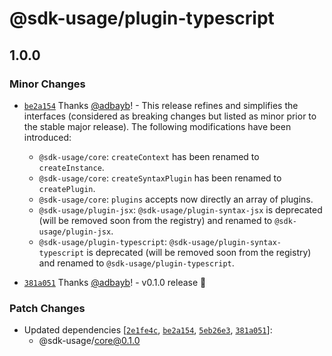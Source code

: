 # @sdk-usage/plugin-typescript

## 1.0.0

### Minor Changes

- [`be2a154`](https://github.com/adbayb/sdk-usage/commit/be2a154ca18ea95640da6b7a09c428d5d76efed3) Thanks [@adbayb](https://github.com/adbayb)! - This release refines and simplifies the interfaces (considered as breaking changes but listed as minor prior to the stable major release).
  The following modifications have been introduced:
    - `@sdk-usage/core`: `createContext` has been renamed to `createInstance`.
    - `@sdk-usage/core`: `createSyntaxPlugin` has been renamed to `createPlugin`.
    - `@sdk-usage/core`: `plugins` accepts now directly an array of plugins.
    - `@sdk-usage/plugin-jsx`: `@sdk-usage/plugin-syntax-jsx` is deprecated (will be removed soon from the registry) and renamed to `@sdk-usage/plugin-jsx`.
    - `@sdk-usage/plugin-typescript`: `@sdk-usage/plugin-syntax-typescript` is deprecated (will be removed soon from the registry) and renamed to `@sdk-usage/plugin-typescript`.

- [`381a051`](https://github.com/adbayb/sdk-usage/commit/381a051dc38f4af080f4c9e4fa154ff2f6e02c2a) Thanks [@adbayb](https://github.com/adbayb)! - v0.1.0 release 🚀

### Patch Changes

- Updated dependencies [[`2e1fe4c`](https://github.com/adbayb/sdk-usage/commit/2e1fe4cc4c5e887ee60aa2618b267c6596ba8fb3), [`be2a154`](https://github.com/adbayb/sdk-usage/commit/be2a154ca18ea95640da6b7a09c428d5d76efed3), [`5eb26e3`](https://github.com/adbayb/sdk-usage/commit/5eb26e3bf67c247284e8e363af13d729fda88331), [`381a051`](https://github.com/adbayb/sdk-usage/commit/381a051dc38f4af080f4c9e4fa154ff2f6e02c2a)]:
    - @sdk-usage/core@0.1.0
